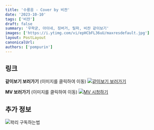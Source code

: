 ```yaml
---
title: '수룡음 - Cover by 비챤'
date: '2023-10-10'
tags: ['비챤']
draft: false
summary: '우왁굳, 아이네, 징버거, 릴파, 비챤 같이보기'
images: ['https://i.ytimg.com/vi/epHCbFL36uU/maxresdefault.jpg']
layout: PostLayout
canonicalUrl:
authors: ['pompurin']
---
```


## 링크

**같이보기 보러가기** (이미지를 클릭하여 이동)
[![같이보기 보러가기](../static/images/logo.png)](https://cafe.naver.com/steamindiegame/13274155)

**MV 보러가기** (이미지를 클릭하여 이동)
[![MV 시청하기](https://i.ytimg.com/vi/epHCbFL36uU/maxresdefault.jpg)](https://youtu.be/epHCbFL36uU?si=_7xxYhvDYjZrOoiN)

## 추가 정보

![왁리 구독하는법](../static/images/sub.gif)
